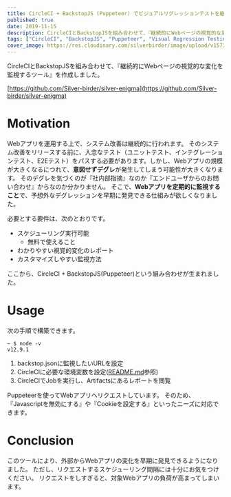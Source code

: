 ```yaml
---
title: CircleCI + BackstopJS (Puppeteer) でビジュアルリグレッションテストを継続的に監視する
published: true
date: 2019-11-15
description: CircleCIとBackstopJSを組み合わせて、『継続的にWebページの視覚的な変化を監視するツール』を作成しました。
tags: ["CircleCI", "BackstopJS", "Puppeteer", "Visual Regression Testing", "Monitoring"]
cover_image: https://res.cloudinary.com/silverbirder/image/upload/v1573651959/backstopjs/backstopjs.png
---
```


CircleCIとBackstopJSを組み合わせて、『継続的にWebページの視覚的な変化を監視するツール』を作成しました。

<!--  TODO: TOC -->

[https://github.com/Silver-birder/silver-enigma](https://github.com/Silver-birder/silver-enigma)  <!--  TODO: embed  -->

# Motivation
Webアプリを運用する上で、システム改善は継続的に行われます。
そのシステム改善をリリースする前に、入念なテスト（ユニットテスト、インテグレーションテスト、E2Eテスト）をパスする必要があります。しかし、Webアプリの規模が大きくなるにつれて、**意図せずデグレ**が発生してしまう可能性が大きくなります。
そのデグレを気づくのが『社内部指摘』なのか『エンドユーザからのお問い合わせ』からなのか分かりません。
そこで、**Webアプリを定期的に監視すること**で、予想外なデグレッションを早期に発見できる仕組みが欲しくなりました。

必要とする要件は、次のとおりです。

* スケジューリング実行可能
  * 無料で使えること
* わかりやすい視覚的変化のレポート
* カスタマイズしやすい監視方法

ここから、CircleCI + BackstopJS(Puppeteer)という組み合わせが生まれました。

# Usage
次の手順で構築できます。

```shell
~ $ node -v
v12.9.1
```

1. backstop.jsonに監視したいURLを設定
2. CircleCIに必要な環境変数を設定([README.md](https://github.com/Silver-birder/silver-enigma/blob/master/README.md)参照)
3. CircleCIでJobを実行し、Artifactsにあるレポートを閲覧

Puppeteerを使ってWebアプリへリクエストしています。
そのため、『Javascriptを無効にする』や『Cookieを設定する』といったニーズに対応できます。

# Conclusion
このツールにより、外部からWebアプリの変化を早期に発見できるようになりました。
ただし、リクエストするスケジューリング間隔には十分にお気をつけください。
リクエストをしすぎると、対象Webアプリの負荷が高まってしまいます。

